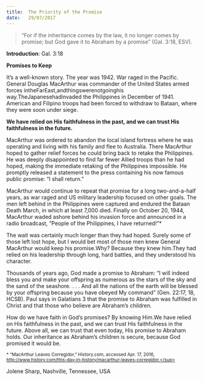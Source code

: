 ```yaml
---
title:  The Priority of the Promise
date:   29/07/2017
---
```


> <p></p>
> “For if the inheritance comes by the law, it no longer comes by promise; but God gave it to Abraham by a promise” (Gal. 3:18, ESV).

**Introduction**: Gal. 3:18

**Promises to Keep**

It’s a well-known story. The year was 1942. War raged in the Pacific. General Douglas MacArthur was commander of the United States armed forces intheFarEast,andthingswerenotgoinghis way.TheJapanesehadinvaded the Philippines in December of 1941. American and Filipino troops had been forced to withdraw to Bataan, where they were soon under siege.

**We have relied on His faithfulness in the past, and we can trust His faithfulness in the future.**

MacArthur was ordered to abandon the local island fortress where he was operating and living with his family and flee to Australia. There MacArthur hoped to gather relief forces he could bring back to retake the Philippines. He was deeply disappointed to find far fewer Allied troops than he had hoped, making the immediate retaking of the Philippines impossible. He promptly released a statement to the press containing his now famous public promise: “I shall return.”

MacArthur would continue to repeat that promise for a long two-and-a-half years, as war raged and US military leadership focused on other goals. The men left behind in the Philippines were captured and endured the Bataan Death March, in which at least 7,000 died. Finally on October 20, 1944, MacArthur waded ashore behind his invasion force and announced in a radio broadcast, “People of the Philippines, I have returned!”*

The wait was certainly much longer than they had hoped. Surely some of those left lost hope, but I would bet most of those men knew General MacArthur would keep his promise.Why? Because they knew him.They had relied on his leadership through long, hard battles, and they understood his character.

Thousands of years ago, God made a promise to Abraham: “I will indeed bless you and make your offspring as numerous as the stars of the sky and the sand of the seashore. . . . And all the nations of the earth will be blessed by your offspring because you have obeyed My command” (Gen. 22:17, 18, HCSB). Paul says in Galatians 3 that the promise to Abraham was fulfilled in Christ and that those who believe are Abraham’s children.

How do we have faith in God’s promises? By knowing Him.We have relied on His faithfulness in the past, and we can trust His faithfulness in the future. Above all, we can trust that even today, His promise to Abraham holds. Our inheritance as Abraham’s children is secure, because God promised it would be.

<sup>* “MacArthur Leaves Corregidor,” History.com, accessed Apr. 17, 2016, http://www.history.com/this-day-in-history/macarthur-leaves-corregidor.</sup>

Jolene Sharp, Nashville, Tennessee, USA